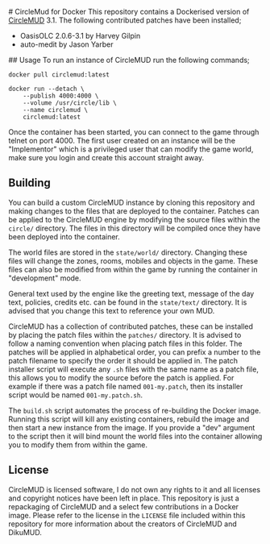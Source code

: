 # CircleMud for Docker
This repository contains a Dockerised version of [CircleMUD](https://www.circlemud.org/) 3.1. The following contributed patches have been installed;

- OasisOLC 2.0.6-3.1 by Harvey Gilpin
- auto-medit by Jason Yarber

## Usage
To run an instance of CircleMUD run the following commands;

```
docker pull circlemud:latest

docker run --detach \
	--publish 4000:4000 \
	--volume /usr/circle/lib \
	--name circlemud \
	circlemud:latest
```

Once the container has been started, you can connect to the game through telnet on port 4000. The first user created on an instance will be the "Implementor" which is a privileged user that can modify the game world, make sure you login and create this account straight away.

## Building
You can build a custom CircleMUD instance by cloning this repository and making changes to the files that are deployed to the container. Patches can be applied to the CircleMUD engine by modifying the source files within the `circle/` directory. The files in this directory will be compiled once they have been deployed into the container.

The world files are stored in the `state/world/` directory. Changing these files will change the zones, rooms, mobiles and objects in the game. These files can also be modified from within the game by running the container in "development" mode.

General text used by the engine like the greeting text, message of the day text, policies, credits etc. can be found in the `state/text/` directory. It is advised that you change this text to reference your own MUD.

CircleMUD has a collection of contributed patches, these can be installed by placing the patch files within the `patches/` directory. It is advised to follow a naming convention when placing patch files in this folder. The patches will be applied in alphabetical order, you can prefix a number to the patch filename to specify the order it should be applied in. The patch installer script will execute any `.sh` files with the same name as a patch file, this allows you to modify the source before the patch is applied. For example if there was a patch file named `001-my.patch`, then its installer script would be named `001-my.patch.sh`.

The `build.sh` script automates the process of re-building the Docker image. Running this script will kill any existing containers, rebuild the image and then start a new instance from the image. If you provide a "dev" argument to the script then it will bind mount the world files into the container allowing you to modify them from within the game.

## License
CircleMUD is licensed software, I do not own any rights to it and all licenses and copyright notices have been left in place. This repository is just a repackaging of CircleMUD and a select few contributions in a Docker image. Please refer to the license in the `LICENSE` file included within this repository for more information about the creators of CircleMUD and DikuMUD.
